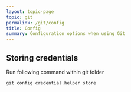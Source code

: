 ```yaml
---
layout: topic-page
topic: git
permalink: /git/config
title: Config
summary: Configuration options when using Git
---
```


## Storing credentials
Run following command within git folder
``` shell
git config credential.helper store
```
